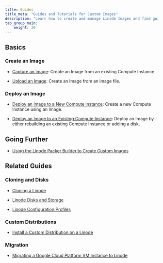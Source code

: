 ```yaml
---
title: Guides
title_meta: "Guides and Tutorials for Custom Images"
description: "Learn how to create and manage Linode Images and find guides on other related topics."
tab_group_main:
    weight: 30
---
```


## Basics

### Create an Image

- [Capture an Image](/docs/products/tools/images/guides/capture-an-image/): Create an Image from an existing Compute Instance.

- [Upload an Image](/docs/products/tools/images/guides/upload-an-image/): Create an Image from an image file.

### Deploy an Image

- [Deploy an Image to a New Compute Instance](/docs/products/tools/images/guides/deploy-image-to-new-linode/): Create a new Compute Instance using an Image.

- [Deploy an Image to an Existing Compute Instance](/docs/products/tools/images/guides/deploy-image-to-existing-linode/): Deploy an Image by either rebuilding an existing Compute Instance or adding a disk.

## Going Further

- [Using the Linode Packer Builder to Create Custom Images](/docs/guides/how-to-use-linode-packer-builder/)

## Related Guides

### Cloning and Disks

- [Cloning a Linode](/docs/products/compute/compute-instances/guides/clone-instance/)

- [Linode Disks and Storage](/docs/products/compute/compute-instances/guides/disks-and-storage/)

- [Linode Configuration Profiles](/docs/products/compute/compute-instances/guides/configuration-profiles/)

### Custom Distributions

- [Install a Custom Distribution on a Linode](/docs/guides/install-a-custom-distribution/)

### Migration

- [Migrating a Google Cloud Platform VM Instance to Linode](/docs/guides/how-to-migrate-from-gcp-to-linode/)
